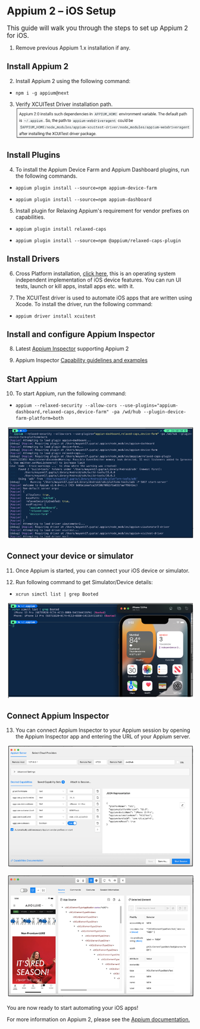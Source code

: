 # Appium 2 – iOS Setup

<span style="font-size: larger;">This guide will walk you through the steps to set up Appium 2 for iOS.</span> 

1. Remove previous Appium 1.x installation if any.
## Install Appium 2

2. Install Appium 2 using the following command:
- ```npm i -g appium@next```


3. Verify XCUITest Driver installation path.
![XCUITest-driver-path.png](XCUITest-driver-path.png)

## Install Plugins





4. To install the Appium Device Farm and Appium Dashboard plugins, run the following commands.

* `appium plugin install --source=npm appium-device-farm`

* `appium plugin install --source=npm appium-dashboard`



5. Install plugin for Relaxing Appium's requirement for vendor prefixes on capabilities.

* `appium plugin install relaxed-caps`

* `appium plugin install --source=npm @appium/relaxed-caps-plugin`



## Install Drivers



6. Cross Platform installation, [click here](https://github.com/danielpaulus/go-ios), this is an operating system independent implementation of iOS device features. You can run UI tests, launch or kill apps, install apps etc. with it.


7. The XCUITest driver is used to automate iOS apps that are written using Xcode. To install the driver, run the following command:

* `appium driver install xcuitest`



## Install and configure Appium Inspector


8. Latest [Appium Inspector](https://github.com/appium/appium-inspector/releases) supporting Appium 2


9. Appium Inspector [Capability guidelines and examples](https://appium.io/docs/en/2.0/guides/caps/)



## Start Appium



10. To start Appium, run the following command:

* `appium --relaxed-security --allow-cors --use-plugins="appium-dashboard,relaxed-caps,device-farm" -pa /wd/hub --plugin-device-farm-platform=both`


![Launch-Appium-with-installed-plugins.png](Launch-Appium-with-installed-plugins.png)

## Connect your device or simulator



11. Once Appium is started, you can connect your iOS device or simulator.



12. Run following command to get Simulator/Device details:

* `xcrun simctl list | grep Booted`

![Booted-device-details.png](Booted-device-details.png)









## Connect Appium Inspector



13. You can connect Appium Inspector to your Appium session by opening the Appium Inspector app and entering the URL of your Appium server.

![Sample-Desired-Capabilites.png](Sample-Desired-Capabilites.png)


![Appium-Inspector-connected.png](Appium-Inspector-connected.png)






You are now ready to start automating your iOS apps!

For more information on Appium 2, please see the [Appium documentation.](https://appium.io/docs/en/2.0/) 

 